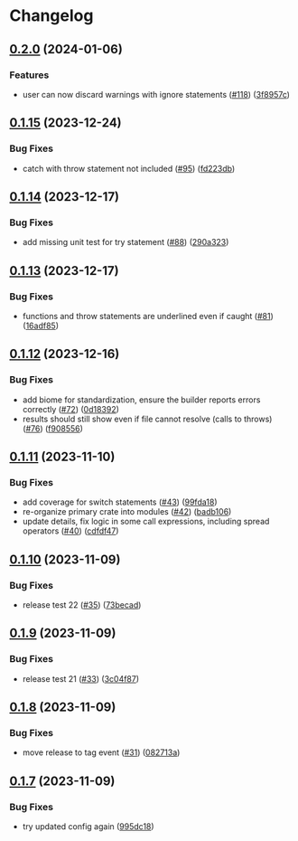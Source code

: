 # Changelog

## [0.2.0](https://github.com/michaelangeloio/does-it-throw/compare/does-it-throw-v0.1.15...does-it-throw-v0.2.0) (2024-01-06)


### Features

* user can now discard warnings with ignore statements ([#118](https://github.com/michaelangeloio/does-it-throw/issues/118)) ([3f8957c](https://github.com/michaelangeloio/does-it-throw/commit/3f8957c60fd90f9ab7b6646c04ec22dcecb21556))

## [0.1.15](https://github.com/michaelangeloio/does-it-throw/compare/does-it-throw-v0.1.14...does-it-throw-v0.1.15) (2023-12-24)


### Bug Fixes

* catch with throw statement not included ([#95](https://github.com/michaelangeloio/does-it-throw/issues/95)) ([fd223db](https://github.com/michaelangeloio/does-it-throw/commit/fd223db4f56e87439999b9b33a393769bd2b7c5b))

## [0.1.14](https://github.com/michaelangeloio/does-it-throw/compare/does-it-throw-v0.1.13...does-it-throw-v0.1.14) (2023-12-17)


### Bug Fixes

* add missing unit test for try statement ([#88](https://github.com/michaelangeloio/does-it-throw/issues/88)) ([290a323](https://github.com/michaelangeloio/does-it-throw/commit/290a323bae194d293ff8d0c826738f72dfef6212))

## [0.1.13](https://github.com/michaelangeloio/does-it-throw/compare/does-it-throw-v0.1.12...does-it-throw-v0.1.13) (2023-12-17)


### Bug Fixes

* functions and throw statements are underlined even if caught ([#81](https://github.com/michaelangeloio/does-it-throw/issues/81)) ([16adf85](https://github.com/michaelangeloio/does-it-throw/commit/16adf85b05b92542fa6c09ac1611dd56c7603c99))

## [0.1.12](https://github.com/michaelangeloio/does-it-throw/compare/does-it-throw-v0.1.11...does-it-throw-v0.1.12) (2023-12-16)


### Bug Fixes

* add biome for standardization, ensure the builder reports errors correctly ([#72](https://github.com/michaelangeloio/does-it-throw/issues/72)) ([0d18392](https://github.com/michaelangeloio/does-it-throw/commit/0d18392268516abb79d015f90495dd331e7ef998))
* results should still show even if file cannot resolve (calls to throws) ([#76](https://github.com/michaelangeloio/does-it-throw/issues/76)) ([f908556](https://github.com/michaelangeloio/does-it-throw/commit/f908556dfda8eca9195c87269fac71bc6d3e8bf9))

## [0.1.11](https://github.com/michaelangeloio/does-it-throw/compare/does-it-throw-v0.1.10...does-it-throw-v0.1.11) (2023-11-10)


### Bug Fixes

* add coverage for switch statements ([#43](https://github.com/michaelangeloio/does-it-throw/issues/43)) ([99fda18](https://github.com/michaelangeloio/does-it-throw/commit/99fda183a7ca813cbb5f5434f429cd79b594f139))
* re-organize primary crate into modules ([#42](https://github.com/michaelangeloio/does-it-throw/issues/42)) ([badb106](https://github.com/michaelangeloio/does-it-throw/commit/badb1061d0dfc679458d55609e43cccfdca01794))
* update details, fix logic in some call expressions, including spread operators ([#40](https://github.com/michaelangeloio/does-it-throw/issues/40)) ([cdfdf47](https://github.com/michaelangeloio/does-it-throw/commit/cdfdf47a2d657364abc1b3b3ce97e89405b842b3))

## [0.1.10](https://github.com/michaelangeloio/does-it-throw/compare/does-it-throw-v0.1.9...does-it-throw-v0.1.10) (2023-11-09)


### Bug Fixes

* release test 22 ([#35](https://github.com/michaelangeloio/does-it-throw/issues/35)) ([73becad](https://github.com/michaelangeloio/does-it-throw/commit/73becad3667a11ce65898843c050771d6a2a0d94))

## [0.1.9](https://github.com/michaelangeloio/does-it-throw/compare/does-it-throw-v0.1.8...does-it-throw-v0.1.9) (2023-11-09)


### Bug Fixes

* release test 21 ([#33](https://github.com/michaelangeloio/does-it-throw/issues/33)) ([3c04f87](https://github.com/michaelangeloio/does-it-throw/commit/3c04f87ffdebf63e4f274d107610507fc45edd04))

## [0.1.8](https://github.com/michaelangeloio/does-it-throw/compare/does-it-throw-v0.1.7...does-it-throw-v0.1.8) (2023-11-09)


### Bug Fixes

* move release to tag event ([#31](https://github.com/michaelangeloio/does-it-throw/issues/31)) ([082713a](https://github.com/michaelangeloio/does-it-throw/commit/082713afecc40c0d2bc230ffab22e1527298a54c))

## [0.1.7](https://github.com/michaelangeloio/does-it-throw/compare/does-it-throw-v0.1.6...does-it-throw-v0.1.7) (2023-11-09)


### Bug Fixes

* try updated config again ([995dc18](https://github.com/michaelangeloio/does-it-throw/commit/995dc18dd10a0c816d6b34d621e765655a8e4ed7))
